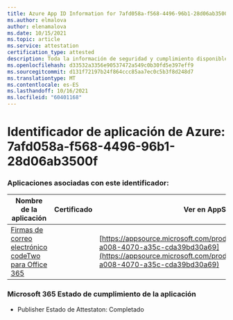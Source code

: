 ```yaml
---
title: Azure App ID Information for 7afd058a-f568-4496-96b1-28d06ab3500f
ms.author: elmalova
author: elenamalova
ms.date: 10/15/2021
ms.topic: article
ms.service: attestation
certification_type: attested
description: Toda la información de seguridad y cumplimiento disponible para 7afd058a-f568-4496-96b1-28d06ab3500f.
ms.openlocfilehash: d33532a3356e90537472a549c0b30fd5e397eff9
ms.sourcegitcommit: d131f72197b24f864ccc85aa7ec0c5b3f8d248d7
ms.translationtype: MT
ms.contentlocale: es-ES
ms.lasthandoff: 10/16/2021
ms.locfileid: "60401168"
---
```

# <a name="azure-app-id-7afd058a-f568-4496-96b1-28d06ab3500f"></a>Identificador de aplicación de Azure: 7afd058a-f568-4496-96b1-28d06ab3500f


### <a name="apps-associated-with-this-id"></a>Aplicaciones asociadas con este identificador:
| **Nombre de la aplicación** | **Certificado** | **Ver en AppSource** |
|--------------|---------------|-----------------------|
| [Firmas de correo electrónico codeTwo para Office 365](https://docs.microsoft.com/microsoft-365-app-certification/forward/codetwo.3d2daeb9-a008-4070-a35c-cda39bd30a69) |  | [https://appsource.microsoft.com/product/office/codetwo.3d2daeb9-a008-4070-a35c-cda39bd30a69](https://appsource.microsoft.com/product/office/codetwo.3d2daeb9-a008-4070-a35c-cda39bd30a69) |

### <a name="microsoft-365-app-compliance-status"></a>Microsoft 365 Estado de cumplimiento de la aplicación
- Publisher Estado de Attestaton: Completado
